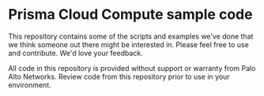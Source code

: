 # Prisma Cloud Compute sample code

This repository contains some of the scripts and examples we've done that we think someone out there might be interested in. Please feel free to use and contribute. We'd love your feedback.

All code in this repository is provided without support or warranty from Palo Alto Networks. Review code from this repository prior to use in your environment.
